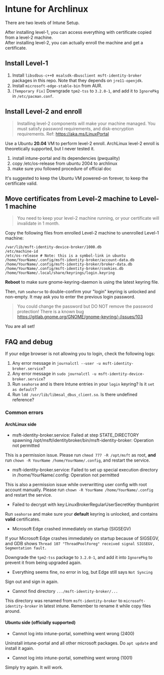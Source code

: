 # Intune for Archlinux

There are two levels of Intune Setup. 

After installing level-1, you can access everything with certificate copied from a level-2 machine.   
After installing level-2, you can actually enroll the machine and get a certificate. 

## Install Level-1

1. Install `libsdbus-c++0 msalsdk-dbusclient msft-identity-broker` packages in this repo. Note that they depends on `jre11-openjdk`. 
2. Install `microsoft-edge-stable-bin` from AUR. 
3. `[Temporary Fix]` Downgrade `tpm2-tss` to `3.2.0-1`, and add it to `IgnorePkg` in `/etc/pacman.conf`.

## Install Level-2 and enroll

> Installing level-2 components will make your machine managed. You must satisfy password requirements, and disk-encryption requirements. Ref: <https://aka.ms/LinuxPortal>

Use a Ubuntu **20.04** VM to perform level-2 enroll. ArchLinux level-2 enroll is theoretically supported, but I never tested it. 

1. install intune-portal and its dependencies (pwquality)
2. copy /etc/os-release from ubuntu 2004 to archlinux
3. make sure you followed procedure of official doc

It's suggested to keep the Ubuntu VM powered-on forever, to keep the certificate valid. 

## Move certificates from Level-2 machine to Level-1 machine

> You need to keep your level-2 machine running, or your certificate will invalidate in 1 month. 

Copy the following files from enrolled Level-2 machine to unenrolled Level-1 machine: 

```
/var/lib/msft-identity-device-broker/1000.db
/etc/machine-id
/etc/os-release # Note: this is a symbol-link in ubuntu
/home/YourName/.config/msft-identity-broker/account-data.db
/home/YourName/.config/msft-identity-broker/broker-data.db
/home/YourName/.config/msft-identity-broker/cookies.db
/home/YourName/.local/share/keyrings/login.keyring
```

**Reboot** to make sure gnome-keyring-daemon is using the latest keyring file. 

Then, run `seahorse` to double-confirm your "login" keyring is unlocked and non-empty. It may ask you to enter the previous login password. 

> You could change the password but DO NOT remove the password protection! There is a known bug <https://gitlab.gnome.org/GNOME/gnome-keyring/-/issues/103>

You are all set! 

## FAQ and debug

If your edge browser is not allowing you to login, check the following logs: 

1. Any error message in `journalctl --user -u msft-identity-broker.service`?
2. Any error message in `sudo journalctl -u msft-identity-device-broker.service`? 
3. Run `seahorse` and is there Intune entries in your `login` keyring? Is it `set as default`? 
4. Run `ldd /usr/lib/libmsal_dbus_client.so`. Is there undefined reference? 

### Common errors

#### ArchLinux side

- msft-identity-broker.service: Failed at step STATE_DIRECTORY spawning /opt/msft/identitybroker/bin/msft-identity-broker: Operation not permitted

This is a permission issue. Please run `chmod 777 -R /opt/msft` as root, **and** run `chown -R YourName /home/YourName/.config`, and restart the service. 

- msft-identity-broker.service: Failed to set up special execution directory in /home/YourName/.config: Operation not permitted

This is also a permission issue while overwritting user config with root account manually. Please run `chown -R YourName /home/YourName/.config` and restart the service. 

- Failed to decrypt with key:LinuxBrokerRegularUserSecretKey thumbprint

Run `seahorse` and make sure your **default** keyring is unlocked, and contains **valid** certificates. 

- Microsoft Edge crashed immediately on startup (SIGSEGV)

If your Microsoft Edge crashes immediately on startup because of SIGSEGV, and GDB shows `Thread 107 "ThreadPoolForeg" received signal SIGSEGV, Segmentation fault.`

Downgrade the `tpm2-tss` package to `3.2.0-1`, and add it into `IgnorePkg` to prevent it from being upgraded again.

- Everything seems fine, no error in log, but Edge still says `Not Syncing`

Sign out and sign in again.

- Cannot find directory `.../msft-identity-broker/...`

This directory was renamed from `msft-identity-broker` to `microsoft-identity-broker` in latest intune. Remember to rename it while copy files around.

#### Ubuntu side (officially supported)

- Cannot log into intune-portal, something went wrong (2400)

Uninstall intune-portal and all other microsoft packages. Do `apt update` and install it again.

- Cannot log into intune-portal, something went wrong (1001)

Simply try again. It will work.

